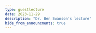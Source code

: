```yaml
---
type: guestlecture
date: 2023-11-29
description: "Dr. Ben Swanson's lecture"
hide_from_announcments: true
---
```

